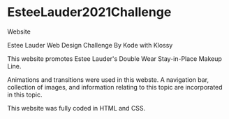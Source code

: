 # EsteeLauder2021Challenge
Website

Estee Lauder Web Design Challenge By Kode with Klossy

This website promotes Estee Lauder's Double Wear Stay-in-Place Makeup Line.

Animations and transitions were used in this webste.
A navigation bar, collection of images, and information relating to this topic are incorporated in this topic.

This website was fully coded in HTML and CSS.
